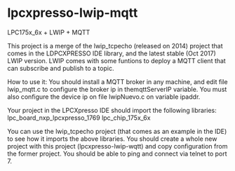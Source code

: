 # lpcxpresso-lwip-mqtt
LPC175x_6x + LWIP + MQTT

This project is a merge of the lwip_tcpecho (released on 2014) project that comes in the LDPCXPRESSO IDE library, and the latest stable (Oct 2017) LWIP version. LWIP comes with some funtions to deploy a MQTT client that can subscribe and publish to a topic. 

How to use it:
You should install a MQTT broker in any machine, and edit file lwip_mqtt.c to configure the broker ip in themqttServerIP variable. You must also configure the device ip on file lwipNuevo.c on variable ipaddr.

  
Your project in the LPCXpresso IDE should import the following libraries: 
lpc_board_nxp_lpcxpresso_1769 lpc_chip_175x_6x

You can use the lwip_tcpecho project (that comes as an example in the IDE) to see how it imports the above libraries. You should create a whole new project with this project (lpcxpresso-lwip-wqtt) and copy configuration from the former project. You should be able to ping and connect via telnet to port 7. 

